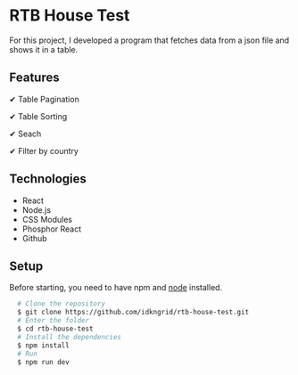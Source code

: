 # RTB House Test 

For this project, I developed a program that fetches data from a json file and shows it in a table.

## Features
✔ Table Pagination

✔ Table Sorting 

✔ Seach

✔ Filter by country

## Technologies 
- React
- Node.js
- CSS Modules
- Phosphor React
- Github

## Setup 
Before starting, you need to have npm and [node](https://nodejs.org/en/) installed.

```bash
  # Clone the repository
  $ git clone https://github.com/idkngrid/rtb-house-test.git
  # Enter the folder
  $ cd rtb-house-test
  # Install the dependencies
  $ npm install
  # Run 
  $ npm run dev
```
